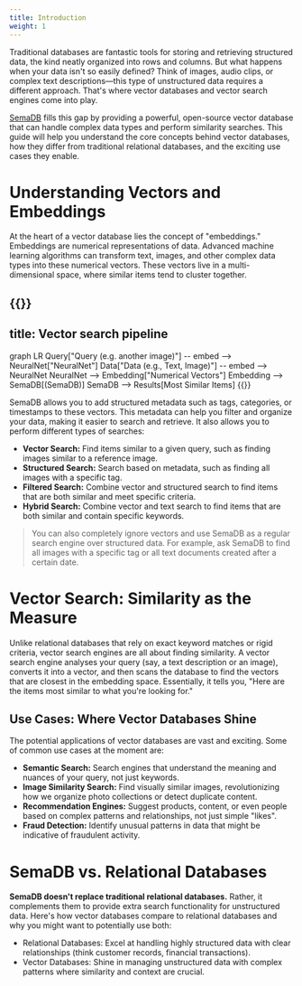 ```yaml
---
title: Introduction
weight: 1
---
```


Traditional databases are fantastic tools for storing and retrieving structured data, the kind neatly organized into rows and columns. But what happens when your data isn't so easily defined? Think of images, audio clips, or complex text descriptions—this type of unstructured data requires a different approach. That's where vector databases and vector search engines come into play.

[SemaDB](https://semadb.com) fills this gap by providing a powerful, open-source vector database that can handle complex data types and perform similarity searches. This guide will help you understand the core concepts behind vector databases, how they differ from traditional relational databases, and the exciting use cases they enable.

# Understanding Vectors and Embeddings

At the heart of a vector database lies the concept of "embeddings." Embeddings are numerical representations of data. Advanced machine learning algorithms can transform text, images, and other complex data types into these numerical vectors. These vectors live in a multi-dimensional space, where similar items tend to cluster together.

{{<mermaid>}}
---
title: Vector search pipeline
---
graph LR
    Query["Query (e.g. another image)"] -- embed --> NeuralNet["NeuralNet"]
    Data["Data (e.g., Text, Image)"] -- embed --> NeuralNet
    NeuralNet --> Embedding["Numerical Vectors"]
    Embedding --> SemaDB[(SemaDB)]
    SemaDB --> Results[Most Similar Items]
{{</mermaid>}}

SemaDB allows you to add structured metadata such as tags, categories, or timestamps to these vectors. This metadata can help you filter and organize your data, making it easier to search and retrieve. It also allows you to perform different types of searches:

- **Vector Search:** Find items similar to a given query, such as finding images similar to a reference image.
- **Structured Search:** Search based on metadata, such as finding all images with a specific tag.
- **Filtered Search:** Combine vector and structured search to find items that are both similar and meet specific criteria.
- **Hybrid Search:** Combine vector and text search to find items that are both similar and contain specific keywords.

> You can also completely ignore vectors and use SemaDB as a regular search engine over structured data. For example, ask SemaDB to find all images with a specific tag or all text documents created after a certain date.

# Vector Search: Similarity as the Measure

Unlike relational databases that rely on exact keyword matches or rigid criteria, vector search engines are all about finding similarity. A vector search engine analyses your query (say, a text description or an image),  converts it into a vector, and then scans the database to find the vectors that are closest in the embedding space. Essentially, it tells you, "Here are the items most similar to what you're looking for."

## Use Cases: Where Vector Databases Shine

The potential applications of vector databases are vast and exciting. Some of common use cases at the moment are:

- **Semantic Search:** Search engines that understand the meaning and nuances of your query, not just keywords.
- **Image Similarity Search:** Find visually similar images, revolutionizing how we organize photo collections or detect duplicate content.
- **Recommendation Engines:** Suggest products, content, or even people based on complex patterns and relationships, not just simple "likes".
- **Fraud Detection:** Identify unusual patterns in data that might be indicative of fraudulent activity.

# SemaDB vs. Relational Databases

**SemaDB doesn't replace traditional relational databases.** Rather, it complements them to provide extra search functionality for unstructured data. Here's how vector databases compare to relational databases and why you might want to potentially use both:

- Relational Databases: Excel at handling highly structured data with clear relationships (think customer records, financial transactions).
- Vector Databases: Shine in managing unstructured data with complex patterns where similarity and context are crucial.